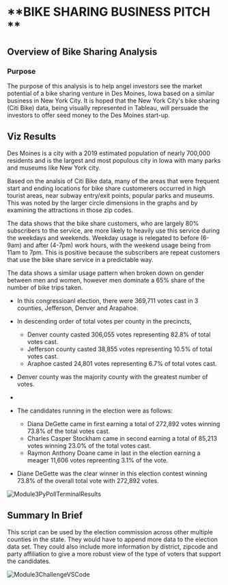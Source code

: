 
# **BIKE SHARING BUSINESS PITCH **

## **Overview of Bike Sharing Analysis**
### Purpose
The purpose of this analysis is to help angel investors see the market potential of a bike sharing venture in Des Moines, Iowa based on a similar business in New York City.  It is hoped that the New York City's bike sharing (Citi Bike) data, being visually represented in Tableau, will persuade the investors to offer seed money to the Des Moines start-up.


## Viz Results

Des Moines is a city with a 2019 estimated population of nearly 700,000 residents and is the largest and most populous city in Iowa with many parks and museums like New York city.

Based on the analsis of Citi Bike data, many of the areas that were frequent start and ending locations for bike share customerers occurred in high tourist areas, near subway entry/exit points, popular parks and museums.  This was noted by the larger circle dimensions in the graphs and by examining the attractions in those zip codes.

The data shows that the bike share customers, who are largely 80% subscribers to the service, are more likely to heavily use this service during the weekdays and weekends.  Weekday usage is relegated to before (6-9am) and after (4-7pm) work hours, with the weekend usage being from 11am to 7pm.  This is positive because the subscribers are repeat customers that use the bike share service in a predictable way.

The data shows a similar usage pattern when broken down on gender between men and women, however men dominate a 65% share of the number of bike trips taken.


- In this congressioanl election, there were 369,711 votes cast in 3 counties, Jefferson, Denver and Arapahoe.
- In descending order of total votes per county in the precincts, 
   + Denver county casted 306,055 votes representing 82.8% of total votes cast.
   + Jefferson county casted 38,855 votes representing 10.5% of total votes cast.
   + Araphoe casted 24,801 votes representing 6.7% of total votes cast.
- Denver county was the majority county with the greatest number of votes.
- 
- The candidates running in the election were as follows:
  + Diana DeGette came in first earning a total of 272,892 votes winning 73.8% of the total votes cast.
  + Charles Casper Stockham came in second earning a total of 85,213 votes winning 23.0% of the total votes cast.
  + Raymon Anthony Doane came in last in the election earning a meager 11,606 votes repreenting 3.1% of the vote.

- Diane DeGette was the clear winner in this election contest winning 73.8% of the overall total vote with 272,892 votes.

![Module3PyPollTerminalResults](https://user-images.githubusercontent.com/79073778/111101194-c6292e00-851f-11eb-8dfb-4ebd3dfcc27a.png)


## Summary In Brief
This script can be used by the election commission across other multiple counties in the state. They would have to
append more data to the election data set.  They could also include more information by district, zipcode and party
affiliation to give a more robust view of the type of voters that support the candidates.


![Module3ChallengeVSCode](https://user-images.githubusercontent.com/79073778/111101610-a6463a00-8520-11eb-94a9-df091911fa8c.png)
